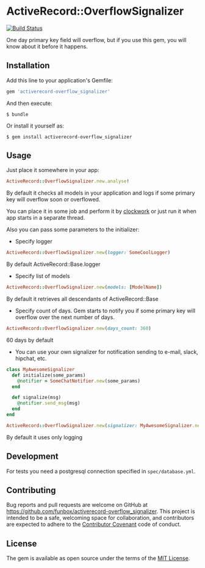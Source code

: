 # ActiveRecord::OverflowSignalizer
[![Build Status](https://travis-ci.org/funbox/activerecord-overflow_signalizer.svg?branch=master)](https://travis-ci.org/funbox/activerecord-overflow_signalizer)

One day primary key field will overflow, but if you use this gem, you will know about it before it happens.

## Installation

Add this line to your application's Gemfile:

```ruby
gem 'activerecord-overflow_signalizer'
```

And then execute:

    $ bundle

Or install it yourself as:

    $ gem install activerecord-overflow_signalizer

## Usage

Just place it somewhere in your app:
```ruby
ActiveRecord::OverflowSignalizer.new.analyse!
```

By default it checks all models in your application and logs if some primary key will overflow soon or overflowed.

You can place it in some job and perform it by [clockwork](https://github.com/adamwiggins/clockwork)
or just run it when app starts in a separate thread.

Also you can pass some parameters to the initializer:

+ Specify logger
```ruby
ActiveRecord::OverflowSignalizer.new(logger: SomeCoolLogger)
```
By default ActiveRecord::Base.logger

+ Specify list of models
```ruby
ActiveRecord::OverflowSignalizer.new(models: [ModelName])
```
By default it retrieves all descendants of ActiveRecord::Base

+ Specify count of days. Gem starts to notify you if some primary key will overflow over the next number of days.
```ruby
ActiveRecord::OverflowSignalizer.new(days_count: 360)
```
60 days by default

+ You can use your own signalizer for notification sending to e-mail, slack, hipchat, etc.
```ruby
class MyAwesomeSignalizer
  def initialize(some_params)
    @notifier = SomeChatNotifier.new(some_params)
  end

  def signalize(msg)
    @notifier.send_msg(msg)
  end
end

ActiveRecord::OverflowSignalizer.new(signalizer: MyAwesomeSignalizer.new(some_params))
```
By default it uses only logging

## Development

For tests you need a postgresql connection specified in `spec/database.yml`.

## Contributing

Bug reports and pull requests are welcome on GitHub at https://github.com/funbox/activerecord-overflow_signalizer. This project is intended to be a safe, welcoming space for collaboration, and contributors are expected to adhere to the [Contributor Covenant](http://contributor-covenant.org) code of conduct.

## License

The gem is available as open source under the terms of the [MIT License](http://opensource.org/licenses/MIT).

